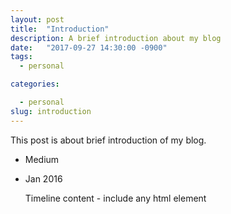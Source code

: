 ```yaml
---
layout: post
title:  "Introduction"
description: A brief introduction about my blog
date:   "2017-09-27 14:30:00 -0900"
tags:
  - personal

categories:

  - personal
slug: introduction
---
```


This post is about brief introduction of my blog.
<ul class="timeline">
  <li class="timeline-header">
 <span class="tag is-primary is-medium">Medium</span>
  </li>
  <li class="timeline-item">
  <div class="timeline-marker"></div>
  <div class="timeline-content">
  <p class="heading"> Jan 2016 <p>
  <p>Timeline content - include any html element</p>
  </div>
  </li>
</ul>


